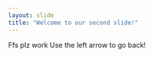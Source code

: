 ```yaml
---
layout: slide 
title: "Welcome to our second slide!"
--- 
```

Ffs plz work
Use the left arrow to go back!
